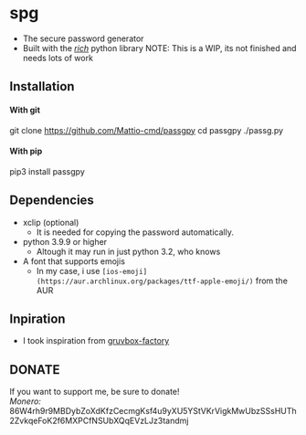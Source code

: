 # spg
- The secure password generator
- Built with the [*rich*](https://github.com/willmcgugan/rich) python library
NOTE: This is a WIP, its not finished and needs lots of work

## Installation
#### With git
git clone https://github.com/Mattio-cmd/passgpy
cd passgpy
./passg.py

#### With pip
pip3 install passgpy

## Dependencies
- xclip (optional)
  * It is needed for copying the password automatically.
- python 3.9.9 or higher
  * Altough it may run in just python 3.2, who knows
- A font that supports emojis
  * In my case, i use `[ios-emoji](https://aur.archlinux.org/packages/ttf-apple-emoji/)` from the AUR


## Inpiration
- I took inspiration from [gruvbox-factory](https://github.com/paulopacitti/gruvbox-factory)

## DONATE
If you want to support me, be sure to donate!  
*Monero:* 86W4rh9r9MBDybZoXdKfzCecmgKsf4u9yXU5YStVKrVigkMwUbzSSsHUTh2ZvkqeFoK2f6MXPCfNSUbXQqEVzLJz3tandmj

